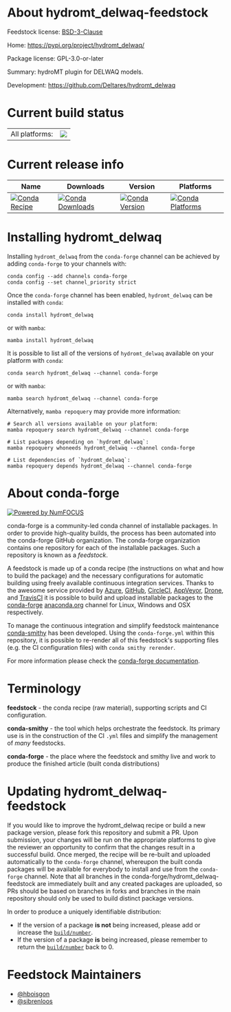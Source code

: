 About hydromt_delwaq-feedstock
==============================

Feedstock license: [BSD-3-Clause](https://github.com/conda-forge/hydromt_delwaq-feedstock/blob/main/LICENSE.txt)

Home: https://pypi.org/project/hydromt_delwaq/

Package license: GPL-3.0-or-later

Summary: hydroMT plugin for DELWAQ models.

Development: https://github.com/Deltares/hydromt_delwaq

Current build status
====================


<table><tr><td>All platforms:</td>
    <td>
      <a href="https://dev.azure.com/conda-forge/feedstock-builds/_build/latest?definitionId=19332&branchName=main">
        <img src="https://dev.azure.com/conda-forge/feedstock-builds/_apis/build/status/hydromt_delwaq-feedstock?branchName=main">
      </a>
    </td>
  </tr>
</table>

Current release info
====================

| Name | Downloads | Version | Platforms |
| --- | --- | --- | --- |
| [![Conda Recipe](https://img.shields.io/badge/recipe-hydromt_delwaq-green.svg)](https://anaconda.org/conda-forge/hydromt_delwaq) | [![Conda Downloads](https://img.shields.io/conda/dn/conda-forge/hydromt_delwaq.svg)](https://anaconda.org/conda-forge/hydromt_delwaq) | [![Conda Version](https://img.shields.io/conda/vn/conda-forge/hydromt_delwaq.svg)](https://anaconda.org/conda-forge/hydromt_delwaq) | [![Conda Platforms](https://img.shields.io/conda/pn/conda-forge/hydromt_delwaq.svg)](https://anaconda.org/conda-forge/hydromt_delwaq) |

Installing hydromt_delwaq
=========================

Installing `hydromt_delwaq` from the `conda-forge` channel can be achieved by adding `conda-forge` to your channels with:

```
conda config --add channels conda-forge
conda config --set channel_priority strict
```

Once the `conda-forge` channel has been enabled, `hydromt_delwaq` can be installed with `conda`:

```
conda install hydromt_delwaq
```

or with `mamba`:

```
mamba install hydromt_delwaq
```

It is possible to list all of the versions of `hydromt_delwaq` available on your platform with `conda`:

```
conda search hydromt_delwaq --channel conda-forge
```

or with `mamba`:

```
mamba search hydromt_delwaq --channel conda-forge
```

Alternatively, `mamba repoquery` may provide more information:

```
# Search all versions available on your platform:
mamba repoquery search hydromt_delwaq --channel conda-forge

# List packages depending on `hydromt_delwaq`:
mamba repoquery whoneeds hydromt_delwaq --channel conda-forge

# List dependencies of `hydromt_delwaq`:
mamba repoquery depends hydromt_delwaq --channel conda-forge
```


About conda-forge
=================

[![Powered by
NumFOCUS](https://img.shields.io/badge/powered%20by-NumFOCUS-orange.svg?style=flat&colorA=E1523D&colorB=007D8A)](https://numfocus.org)

conda-forge is a community-led conda channel of installable packages.
In order to provide high-quality builds, the process has been automated into the
conda-forge GitHub organization. The conda-forge organization contains one repository
for each of the installable packages. Such a repository is known as a *feedstock*.

A feedstock is made up of a conda recipe (the instructions on what and how to build
the package) and the necessary configurations for automatic building using freely
available continuous integration services. Thanks to the awesome service provided by
[Azure](https://azure.microsoft.com/en-us/services/devops/), [GitHub](https://github.com/),
[CircleCI](https://circleci.com/), [AppVeyor](https://www.appveyor.com/),
[Drone](https://cloud.drone.io/welcome), and [TravisCI](https://travis-ci.com/)
it is possible to build and upload installable packages to the
[conda-forge](https://anaconda.org/conda-forge) [anaconda.org](https://anaconda.org/)
channel for Linux, Windows and OSX respectively.

To manage the continuous integration and simplify feedstock maintenance
[conda-smithy](https://github.com/conda-forge/conda-smithy) has been developed.
Using the ``conda-forge.yml`` within this repository, it is possible to re-render all of
this feedstock's supporting files (e.g. the CI configuration files) with ``conda smithy rerender``.

For more information please check the [conda-forge documentation](https://conda-forge.org/docs/).

Terminology
===========

**feedstock** - the conda recipe (raw material), supporting scripts and CI configuration.

**conda-smithy** - the tool which helps orchestrate the feedstock.
                   Its primary use is in the construction of the CI ``.yml`` files
                   and simplify the management of *many* feedstocks.

**conda-forge** - the place where the feedstock and smithy live and work to
                  produce the finished article (built conda distributions)


Updating hydromt_delwaq-feedstock
=================================

If you would like to improve the hydromt_delwaq recipe or build a new
package version, please fork this repository and submit a PR. Upon submission,
your changes will be run on the appropriate platforms to give the reviewer an
opportunity to confirm that the changes result in a successful build. Once
merged, the recipe will be re-built and uploaded automatically to the
`conda-forge` channel, whereupon the built conda packages will be available for
everybody to install and use from the `conda-forge` channel.
Note that all branches in the conda-forge/hydromt_delwaq-feedstock are
immediately built and any created packages are uploaded, so PRs should be based
on branches in forks and branches in the main repository should only be used to
build distinct package versions.

In order to produce a uniquely identifiable distribution:
 * If the version of a package **is not** being increased, please add or increase
   the [``build/number``](https://docs.conda.io/projects/conda-build/en/latest/resources/define-metadata.html#build-number-and-string).
 * If the version of a package **is** being increased, please remember to return
   the [``build/number``](https://docs.conda.io/projects/conda-build/en/latest/resources/define-metadata.html#build-number-and-string)
   back to 0.

Feedstock Maintainers
=====================

* [@hboisgon](https://github.com/hboisgon/)
* [@sibrenloos](https://github.com/sibrenloos/)

